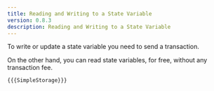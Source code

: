 ```yaml
---
title: Reading and Writing to a State Variable
version: 0.8.3
description: Reading and Writing to a State Variable
---
```


To write or update a state variable you need to send a transaction.

On the other hand, you can read state variables, for free, without any transaction fee.

```solidity
{{{SimpleStorage}}}
```
